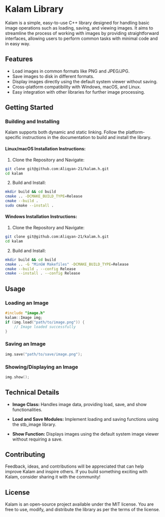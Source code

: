 # Kalam Library

Kalam is a simple, easy-to-use C++ library designed for handling basic image operations such as loading, saving, and viewing images. It aims
to streamline the process of working with images by providing straightforward interfaces, allowing users to perform common tasks with minimal code and in easy way.

## Features

- Load images in common formats like PNG and JPEG/JPG.
- Save images to disk in different formats.
- Display images directly using the default system viewer without saving.
- Cross-platform compatibility with Windows, macOS, and Linux.
- Easy integration with other libraries for further image processing.

## Getting Started

### Building and Installing

Kalam supports both dynamic and static linking. Follow the platform-specific instructions in the documentation to build and install the library.

#### Linux/macOS Installation Instructions:

1. Clone the Repository and Navigate:

```bash
git clone git@github.com:Aliqyan-21/kalam.h.git
cd kalam
```

2. Build and Install:

```bash
mkdir build && cd build
cmake .. -DCMAKE_BUILD_TYPE=Release
cmake --build .
sudo cmake --install .
```

#### Windows Installation Instructions:

1. Clone the Repository and Navigate:

```bash
git clone git@github.com:Aliqyan-21/kalam.h.git
cd kalam
```

2. Build and Install:

```bash
mkdir build && cd build
cmake .. -G "MinGW Makefiles" -DCMAKE_BUILD_TYPE=Release
cmake --build . --config Release
cmake --install . --config Release
```

## Usage

### Loading an Image

```cpp
#include "image.h"
kalam::Image img;
if (img.load("path/to/image.png")) {
    // Image loaded successfully
}
```

### Saving an Image

```cpp
img.save("path/to/save/image.png");
```

### Showing/Displaying an Image

```cpp
img.show();
```

## Technical Details

- **Image Class:** Handles image data, providing load, save, and show functionalities.

- **Load and Save Modules:** Implement loading and saving functions using the stb_image library.

- **Show Function:** Displays images using the default system image viewer without requiring a save.

## Contributing

Feedback, ideas, and contributions will be appreciated that can help improve Kalam and inspire others. If you build something exciting with Kalam, consider sharing it with the community!

## License

Kalam is an open-source project available under the MIT license. You are free to use, modify, and distribute the library as per the terms of the license.
